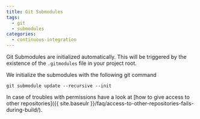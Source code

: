 ```yaml
---
title: Git Submodules
tags:
  - git
  - submodules
categories:
  - continuous-integration
---
```

Git Submodules are initialized automatically. This will be triggered by the existence of the `.gitmodules` file in your project root.

We initialize the submodules with the following git command

`git submodule update --recursive --init`

In case of troubles with permissions have a look at [how to give access to other repositories]({{ site.baseulr }}/faq/access-to-other-repositories-fails-during-build/).
